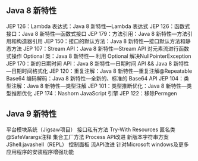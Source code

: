 ## Java 8 新特性
JEP 126：Lambda 表达式：Java 8 新特性—Lambda 表达式
JEP 126：函数式接口：Java 8 新特性—函数式接口
JEP 179：方法引用：Java 8 新特性—方法引用和构造器引用
JEP 150：接口的默认方法：Java 8 新特性—接口默认方法和静态方法
JEP 107：Stream API：Java 8 新特性—Stream API 对元素流进行函数式操作
Optional 类：Java 8 新特性— 利用 Optional 解决NullPointerException
JEP 170：新的日期时间 API：Java 8 新特性—日期时间 API && Java 8 新特性—日期时间格式化
JEP 120：重复注解：Java 8 新特性—重复注解@Repeatable
Base64 编码解码：Java 8 新特性—全新的、标准的 Base64 API
JEP 104：类型注解：Java 8 新特性—类型注解
JEP 101：类型推断优化：Java 8 新特性—类型推断优化
JEP 174：Nashorn JavaScript 引擎
JEP 122：移除Permgen


## Java 9 新特性

平台模块系统（Jigsaw项目）
接口私有方法
Try-With Resources
匿名类
@SafeVarargs注释
集合工厂方法
Process API改进
新版本字符串方案
JShell:javashell（REPL）
控制面板
流API改进
针对Microsoft windows及更多应用程序的安装程序增强功能
